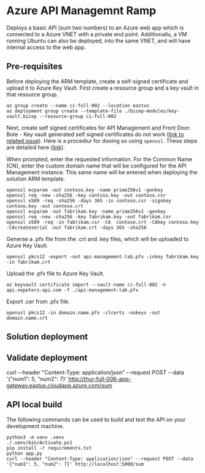 # Azure API Managemnt Ramp

Deploys a basic API (sum two numbers) to an Azure web app which is connected to a Azure VNET with a private end point. Additionallu, a VM running Ubuntu can also be deployed, into the same VNET, and will have internal access to the web app. 

## Pre-requisites

Before deploying the ARM template, create a self-signed certificate and upload it to Azure Key Vault. First create a resource group and a key vault in that resource group.

```
az group create --name ci-full-002 --location eastus
az deployment group create --template-file ./bicep-modules/key-vault.bicep --resource-group ci-full-002
```

Next, create self signed certificates for API Management and Front Door. Bote - Key vault generated self signed certificates do not work ([link to related issue](https://learn.microsoft.com/en-us/azure/application-gateway/application-gateway-backend-health-troubleshooting#the-intermediate-certificate-was-not-found)). Here is a procediur for dooing so using `openssl`. These steps are detailed here ([link](https://learn.microsoft.com/en-us/azure/application-gateway/self-signed-certificates)).

When prompted, enter the requested information. For the Common Name (CN), enter the custom domain name that will be configured for the API Management instance. This same name will be entered when deploying the solution ARM template.

```
openssl ecparam -out contoso.key -name prime256v1 -genkey
openssl req -new -sha256 -key contoso.key -out contoso.csr
openssl x509 -req -sha256 -days 365 -in contoso.csr -signkey contoso.key -out contoso.crt
openssl ecparam -out fabrikam.key -name prime256v1 -genkey
openssl req -new -sha256 -key fabrikam.key -out fabrikam.csr
openssl x509 -req -in fabrikam.csr -CA  contoso.crt -CAkey contoso.key -CAcreateserial -out fabrikam.crt -days 365 -sha256
```

Generae a .pfx file from the .crt and .key files, which will be uploaded to Azure Key Vault.

```
openssl pkcs12 -export -out api-management-lab.pfx -inkey fabrikam.key -in fabrikam.crt
```

Upload the .pfx file to Azure Key Vault.

```
az keyvault certificate import --vault-name ci-full-002 -n api.nepeters-api.com -f ./api-management-lab.pfx
```

Export .cer from .pfx file.

```
openssl pkcs12 -in domain.name.pfx -clcerts -nokeys -out domain.name.crt
```



## Solution deployment

## Validate deployment

curl --header "Content-Type: application/json" --request POST --data '{"num1": 5, "num2": 7}' http://thur-full-006-app-gateway.eastus.cloudapp.azure.com/sum

## API local build

The following commands can be used to build and test the API on your development machine.

```
python3 -m venv .venv
./.venv/bin/Activate.ps1
pip install -r requirements.txt
python app.py
curl --header "Content-Type: application/json" --request POST --data '{"num1": 5, "num2": 7}' http://localhost:5000/sum
```